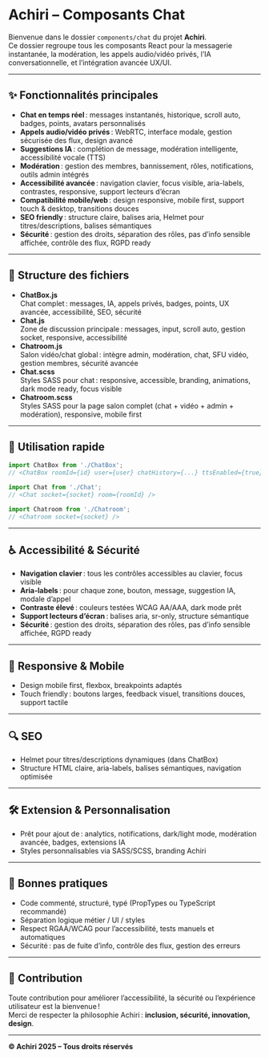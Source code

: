 # Achiri – Composants Chat

Bienvenue dans le dossier `components/chat` du projet **Achiri**.  
Ce dossier regroupe tous les composants React pour la messagerie instantanée, la modération, les appels audio/vidéo privés, l’IA conversationnelle, et l’intégration avancée UX/UI.

---

## ✨ Fonctionnalités principales

- **Chat en temps réel** : messages instantanés, historique, scroll auto, badges, points, avatars personnalisés
- **Appels audio/vidéo privés** : WebRTC, interface modale, gestion sécurisée des flux, design avancé
- **Suggestions IA** : complétion de message, modération intelligente, accessibilité vocale (TTS)
- **Modération** : gestion des membres, bannissement, rôles, notifications, outils admin intégrés
- **Accessibilité avancée** : navigation clavier, focus visible, aria-labels, contrastes, responsive, support lecteurs d’écran
- **Compatibilité mobile/web** : design responsive, mobile first, support touch & desktop, transitions douces
- **SEO friendly** : structure claire, balises aria, Helmet pour titres/descriptions, balises sémantiques
- **Sécurité** : gestion des droits, séparation des rôles, pas d’info sensible affichée, contrôle des flux, RGPD ready

---

## 📁 Structure des fichiers

- **ChatBox.js**  
  Chat complet : messages, IA, appels privés, badges, points, UX avancée, accessibilité, SEO, sécurité
- **Chat.js**  
  Zone de discussion principale : messages, input, scroll auto, gestion socket, responsive, accessibilité
- **Chatroom.js**  
  Salon vidéo/chat global : intègre admin, modération, chat, SFU vidéo, gestion membres, sécurité avancée
- **Chat.scss**  
  Styles SASS pour chat : responsive, accessible, branding, animations, dark mode ready, focus visible
- **Chatroom.scss**  
  Styles SASS pour la page salon complet (chat + vidéo + admin + modération), responsive, mobile first

---

## 🚀 Utilisation rapide

```jsx
import ChatBox from './ChatBox';
// <ChatBox roomId={id} user={user} chatHistory={...} ttsEnabled={true} speak={fn} targetUser={...} />

import Chat from './Chat';
// <Chat socket={socket} room={roomId} />

import Chatroom from './Chatroom';
// <Chatroom socket={socket} />
```

---

## ♿ Accessibilité & Sécurité

- **Navigation clavier** : tous les contrôles accessibles au clavier, focus visible
- **Aria-labels** : pour chaque zone, bouton, message, suggestion IA, modale d’appel
- **Contraste élevé** : couleurs testées WCAG AA/AAA, dark mode prêt
- **Support lecteurs d’écran** : balises aria, sr-only, structure sémantique
- **Sécurité** : gestion des droits, séparation des rôles, pas d’info sensible affichée, RGPD ready

---

## 📱 Responsive & Mobile

- Design mobile first, flexbox, breakpoints adaptés
- Touch friendly : boutons larges, feedback visuel, transitions douces, support tactile

---

## 🔍 SEO

- Helmet pour titres/descriptions dynamiques (dans ChatBox)
- Structure HTML claire, aria-labels, balises sémantiques, navigation optimisée

---

## 🛠️ Extension & Personnalisation

- Prêt pour ajout de : analytics, notifications, dark/light mode, modération avancée, badges, extensions IA
- Styles personnalisables via SASS/SCSS, branding Achiri

---

## 📝 Bonnes pratiques

- Code commenté, structuré, typé (PropTypes ou TypeScript recommandé)
- Séparation logique métier / UI / styles
- Respect RGAA/WCAG pour l’accessibilité, tests manuels et automatiques
- Sécurité : pas de fuite d’info, contrôle des flux, gestion des erreurs

---

## 🤝 Contribution

Toute contribution pour améliorer l’accessibilité, la sécurité ou l’expérience utilisateur est la bienvenue !  
Merci de respecter la philosophie Achiri : **inclusion, sécurité, innovation, design**.

---

**© Achiri 2025 – Tous droits réservés**
